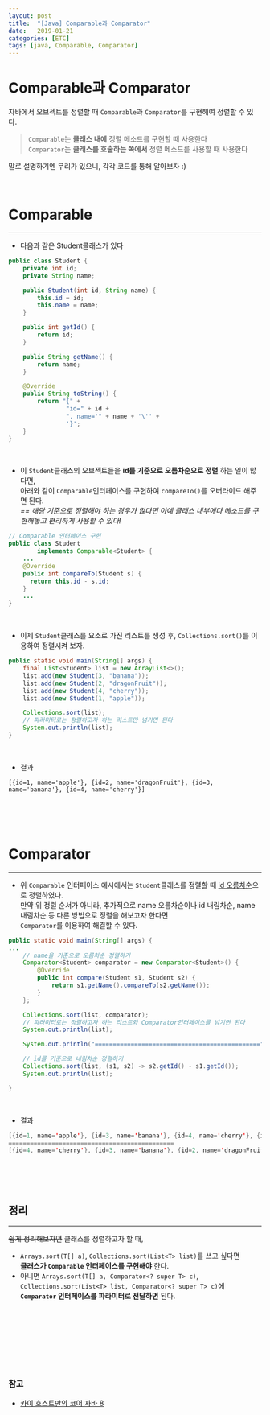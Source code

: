 ```yaml
---
layout: post
title:  "[Java] Comparable과 Comparator"
date:   2019-01-21
categories: [ETC]
tags: [java, Comparable, Comparator]
---
```


# Comparable과 Comparator
자바에서 오브젝트를 정렬할 때 `Comparable`과 `Comparator`를 구현해여 정렬할 수 있다.

> `Comparable`는 **클래스 내에** 정렬 메소드를 구현할 때 사용한다  
> `Comparator`는 **클래스를 호출하는 쪽에서** 정렬 메소드를 사용할 때 사용한다    

말로 설명하기엔 무리가 있으니, 각각 코드를 통해 알아보자 :)


<br/>

# Comparable

---

- 다음과 같은 Student클래스가 있다

~~~java
public class Student {
    private int id;
    private String name;

    public Student(int id, String name) {
        this.id = id;
        this.name = name;
    }

    public int getId() {
        return id;
    }

    public String getName() {
        return name;
    }

    @Override
    public String toString() {
        return "{" +
                "id=" + id +
                ", name='" + name + '\'' +
                '}';
    }
}
~~~  
<br/>

- 이 `Student`클래스의 오브젝트들을 **id를 기준으로 오름차순으로 정렬** 하는 일이 많다면,  
아래와 같이 `Comparable`인터페이스를 구현하여 `compareTo()`를 오버라이드 해주면 된다.  
*== 해당 기준으로 정렬해야 하는 경우가 많다면 아예 클래스 내부에다 메소드를 구현해놓고 편리하게 사용할 수 있다!*  

~~~java
// Comparable 인터페이스 구현
public class Student
        implements Comparable<Student> {
    ...
    @Override
    public int compareTo(Student s) {
      return this.id - s.id;
    }
    ...
}
~~~
<br/>

- 이제 `Student`클래스를 요소로 가진 리스트를 생성 후, `Collections.sort()`를 이용하여 정렬시켜 보자.

~~~java
public static void main(String[] args) {
    final List<Student> list = new ArrayList<>();
    list.add(new Student(3, "banana"));
    list.add(new Student(2, "dragonFruit"));
    list.add(new Student(4, "cherry"));
    list.add(new Student(1, "apple"));

    Collections.sort(list);     
    // 파라미터로는 정렬하고자 하는 리스트만 넘기면 된다
    System.out.println(list);
}
~~~
<br/>

- 결과

~~~console
[{id=1, name='apple'}, {id=2, name='dragonFruit'}, {id=3, name='banana'}, {id=4, name='cherry'}]
~~~

<br/><br/><br/>  
# Comparator
---
- 위 `Comparable` 인터페이스 예시에서는 `Student`클래스를 정렬할 때 <U>id 오름차순</U>으로 정렬하였다.  
만약 위 정렬 순서가 아니라, 추가적으로 name 오름차순이나 id 내림차순, name 내림차순 등 다른 방법으로 정렬을 해보고자 한다면  
`Comparator`를 이용하여 해결할 수 있다.

~~~java
public static void main(String[] args) {
...
    // name을 기준으로 오름차순 정렬하기
    Comparator<Student> comparator = new Comparator<Student>() {
        @Override
        public int compare(Student s1, Student s2) {
            return s1.getName().compareTo(s2.getName());
        }
    };

    Collections.sort(list, comparator);   
    // 파라미터로는 정렬하고자 하는 리스트와 Comparator인터페이스를 넘기면 된다
    System.out.println(list);

    System.out.println("==============================================");

    // id를 기준으로 내림차순 정렬하기
    Collections.sort(list, (s1, s2) -> s2.getId() - s1.getId());
    System.out.println(list);

}
~~~
<br/>

- 결과

~~~java
[{id=1, name='apple'}, {id=3, name='banana'}, {id=4, name='cherry'}, {id=2, name='dragonFruit'}]
==============================================
[{id=4, name='cherry'}, {id=3, name='banana'}, {id=2, name='dragonFruit'}, {id=1, name='apple'}]
~~~

<br/><br/><br/>  
## 정리
---
~~쉽게 정리해보자면~~ 클래스를 정렬하고자 할 때,
- `Arrays.sort(T[] a)`, `Collections.sort(List<T> list)`를 쓰고 싶다면  
**클래스가 `Comparable` 인터페이스를 구현해야** 한다.
- 아니면 `Arrays.sort(T[] a, Comparator<? super T> c)`,  
`Collections.sort(List<T> list, Comparator<? super T> c)`에 **`Comparator` 인터페이스를 파라미터로 전달하면** 된다.

<br/><br/><br/><br/>  
---
### 참고
- [카이 호스트만의 코어 자바 8](http://www.yes24.co.kr/24/goods/23449538)
